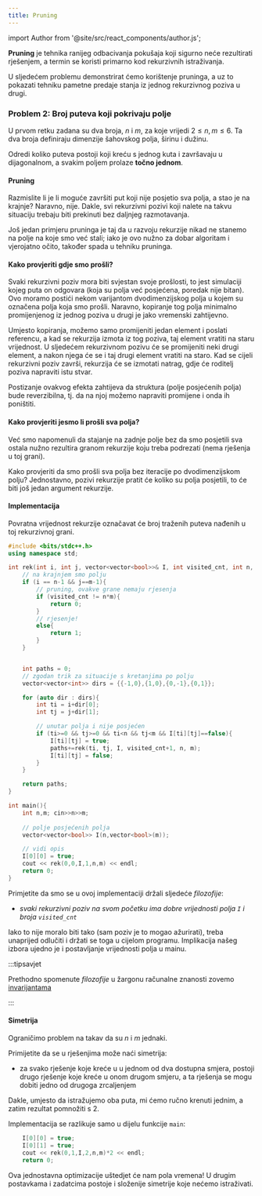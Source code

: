 ```yaml
---
title: Pruning
---
```


import Author from '@site/src/react_components/author.js';

<Author authorName='Petar Mihalj' githubUsername='PetarMihalj'/>

**Pruning** je tehnika ranijeg odbacivanja pokušaja koji sigurno neće
rezultirati rješenjem, a termin se koristi primarno kod rekurzivnih istraživanja.

U sljedećem problemu demonstrirat ćemo korištenje pruninga, a uz to
pokazati tehniku pametne predaje stanja iz jednog rekurzivnog poziva u drugi.

### Problem 2: Broj puteva koji pokrivaju polje

U prvom retku zadana su dva broja, $n$ i $m$, za koje vrijedi $2 \leq n,m \leq 6$.
Ta dva broja definiraju dimenzije šahovskog polja, širinu i dužinu.

Odredi koliko puteva postoji koji kreću s jednog kuta i završavaju u dijagonalnom,
a svakim poljem prolaze **točno jednom**.

#### Pruning

Razmislite li je li moguće završiti put koji nije posjetio sva polja,
a stao je na krajnje? Naravno, nije.
Dakle, svi rekurzivni pozivi koji nalete na takvu situaciju trebaju biti
prekinuti bez daljnjeg razmotavanja.

Još jedan primjeru pruninga je taj da u razvoju rekurzije nikad ne stanemo na polje
na koje smo već stali; iako je ovo nužno za dobar algoritam i vjerojatno očito,
također spada u tehniku pruninga.

#### Kako provjeriti gdje smo prošli?  

Svaki rekurzivni poziv mora biti svjestan svoje prošlosti,
to jest simulaciji kojeg puta on odgovara (koja su polja već posjećena, poredak nije bitan).
Ovo moramo postići nekom varijantom dvodimenzijskog polja u kojem su označena polja koja smo prošli.
Naravno, kopiranje tog polja minimalno promijenjenog iz jednog poziva u drugi je jako vremenski zahtijevno.

Umjesto kopiranja, možemo samo promijeniti jedan element i poslati referencu,
a kad se rekurzija izmota iz tog poziva, taj element vratiti na staru vrijednost.
U sljedećem rekurzivnom pozivu će se promijeniti neki drugi element,
a nakon njega će se i taj drugi element vratiti na staro.
Kad se cijeli rekurzivni poziv završi, rekurzija će se izmotati natrag,
gdje će roditelj poziva napraviti istu stvar.

Postizanje ovakvog efekta zahtijeva da struktura (polje posjećenih polja)
bude reverzibilna, tj. da na njoj možemo napraviti promijene i onda ih poništiti.

#### Kako provjeriti jesmo li prošli sva polja?

Već smo napomenuli da stajanje na zadnje polje bez da smo posjetili sva ostala
nužno rezultira granom rekurzije koju treba podrezati (nema rješenja u toj grani).

Kako provjeriti da smo prošli sva polja bez iteracije po dvodimenzijskom polju?
Jednostavno, pozivi rekurzije pratit će koliko su polja posjetili,
to će biti još jedan argument rekurzije.

#### Implementacija

Povratna vrijednost rekurzije označavat će broj traženih puteva nađenih u toj rekurzivnoj grani.

```cpp
#include <bits/stdc++.h>
using namespace std;

int rek(int i, int j, vector<vector<bool>>& I, int visited_cnt, int n, int m){
    // na krajnjem smo polju
    if (i == n-1 && j==m-1){
        // pruning, ovakve grane nemaju rjesenja
        if (visited_cnt != n*m){
            return 0;
        }
        // rjesenje!
        else{
            return 1;
        }
    }


    int paths = 0;
    // zgodan trik za situacije s kretanjima po polju
    vector<vector<int>> dirs = {{-1,0},{1,0},{0,-1},{0,1}};

    for (auto dir : dirs){
        int ti = i+dir[0];
        int tj = j+dir[1];

        // unutar polja i nije posjećen
        if (ti>=0 && tj>=0 && ti<n && tj<m && I[ti][tj]==false){
            I[ti][tj] = true;
            paths+=rek(ti, tj, I, visited_cnt+1, n, m);
            I[ti][tj] = false;
        }
    }

    return paths;
}

int main(){
    int n,m; cin>>n>>m;
    
    // polje posjećenih polja
    vector<vector<bool>> I(n,vector<bool>(m));

    // vidi opis
    I[0][0] = true;
    cout << rek(0,0,I,1,n,m) << endl;
    return 0;
}
```

Primjetite da smo se u ovoj implementaciji držali sljedeće *filozofije*:

- *svaki rekurzivni poziv na svom početku ima dobre vrijednosti polja $\texttt{I}$ i broja $\texttt{visited\_cnt}$*

Iako to nije moralo biti tako (sam poziv je to mogao ažurirati), 
treba unaprijed odlučiti i držati se toga u cijelom programu.
Implikacija našeg izbora ujedno je i postavljanje vrijednosti polja u mainu.

:::tipsavjet

Prethodno spomenute *filozofije* u žargonu računalne znanosti zovemo 
[invarijantama](https://en.wikipedia.org/wiki/Invariant_(mathematics)#Invariants_in_computer_science)

:::

#### Simetrija

Ograničimo problem na takav da su $n$ i $m$ jednaki.

Primijetite da se u rješenjima može naći simetrija:
- za svako rješenje koje kreće u u jednom od dva dostupna smjera,
postoji drugo rješenje koje kreće u onom drugom smjeru, a ta rješenja
se mogu dobiti jedno od drugoga zrcaljenjem

Dakle, umjesto da istražujemo oba puta, mi ćemo ručno krenuti jednim,
a zatim rezultat pomnožiti s $2$.

Implementacija se razlikuje samo u dijelu funkcije $\texttt{main}$:

```cpp
    I[0][0] = true;
    I[0][1] = true;
    cout << rek(0,1,I,2,n,m)*2 << endl;
    return 0;
```

Ova jednostavna optimizacije uštedjet će nam pola vremena!
U drugim postavkama i zadatcima postoje i složenije simetrije koje nećemo istraživati.
